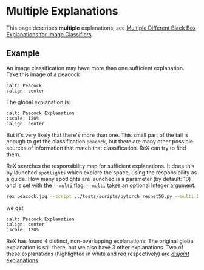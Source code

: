 # Multiple Explanations

This page describes **multiple** explanations, see [Multiple Different Black Box Explanations for Image Classifiers](http://www.hanachockler.com/multirex/).

## Example

An image classification may have more than one sufficient explanation. Take this image of a peacock

```{image} ../assets/peacock.jpg
:alt: Peacock
:align: center
```

The global explanation is:


```{image} ../assets/peacock_exp.png
:alt: Peacock Explanation
:scale: 120%
:align: center
```

But it's very likely that there's more than one. This small part of the tail is enough to get the classification `peacock`, but there are many 
other possible sources of information that match that classification. ReX can try to find them.

ReX searches the responsibility map for sufficient explanations. It does this by launched `spotlights` which explore the space, using the responsibility
as a guide. How many spotlights are launched is a parameter (by default: 10) and is set with the `--multi` flag; `--multi` takes an optional
integer argument.

```bash
rex peacock.jpg --script ../tests/scripts/pytorch_resnet50.py --multi 5 --vv --output peacock_exp.png
```
we get

```{image} ../assets/peacock_comp.png
:alt: Peacock Explanation
:align: center
:scale: 120%
```

ReX has found 4 distinct, non-overlapping explanations. The original global explanation is still there, but we also have 3 other explanations.
Two of these explanations (highlighted in white and red respectively) are [*disjoint* explanations](https://arxiv.org/pdf/2411.08875).
